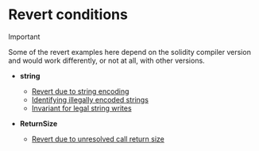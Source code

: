 # Revert conditions

> [!IMPORTANT]  
> Some of the revert examples here depend on the solidity compiler version and would
> work differently, or not at all, with other versions.

* **string**
  - [Revert due to string encoding](String/StrIssueExample.spec)
  - [Identifying illegally encoded strings](String/StrIssuePersistent.spec)
  - [Invariant for legal string writes](String/StrIssueInvariant.spec)

* **ReturnSize**
  - [Revert due to unresolved call return size](ReturnSize/README.md)
